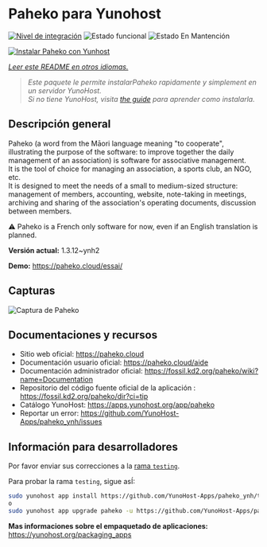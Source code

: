 <!--
Este archivo README esta generado automaticamente<https://github.com/YunoHost/apps/tree/master/tools/readme_generator>
No se debe editar a mano.
-->

# Paheko para Yunohost

[![Nivel de integración](https://dash.yunohost.org/integration/paheko.svg)](https://ci-apps.yunohost.org/ci/apps/paheko/) ![Estado funcional](https://ci-apps.yunohost.org/ci/badges/paheko.status.svg) ![Estado En Mantención](https://ci-apps.yunohost.org/ci/badges/paheko.maintain.svg)

[![Instalar Paheko con Yunhost](https://install-app.yunohost.org/install-with-yunohost.svg)](https://install-app.yunohost.org/?app=paheko)

*[Leer este README en otros idiomas.](./ALL_README.md)*

> *Este paquete le permite instalarPaheko rapidamente y simplement en un servidor YunoHost.*  
> *Si no tiene YunoHost, visita [the guide](https://yunohost.org/install) para aprender como instalarla.*

## Descripción general

Paheko (a word from the Māori language meaning "to cooperate", illustrating the purpose of the software: to improve together the daily management of an association) is software for associative management.  
It is the tool of choice for managing an association, a sports club, an NGO, etc.  
It is designed to meet the needs of a small to medium-sized structure: management of members, accounting, website, note-taking in meetings, archiving and sharing of the association's operating documents, discussion between members.

⚠️ Paheko is a French only software for now, even if an English translation is planned.


**Versión actual:** 1.3.12~ynh2

**Demo:** <https://paheko.cloud/essai/>

## Capturas

![Captura de Paheko](./doc/screenshots/screenshot.png)

## Documentaciones y recursos

- Sitio web oficial: <https://paheko.cloud>
- Documentación usuario oficial: <https://paheko.cloud/aide>
- Documentación administrador oficial: <https://fossil.kd2.org/paheko/wiki?name=Documentation>
- Repositorio del código fuente oficial de la aplicación : <https://fossil.kd2.org/paheko/dir?ci=tip>
- Catálogo YunoHost: <https://apps.yunohost.org/app/paheko>
- Reportar un error: <https://github.com/YunoHost-Apps/paheko_ynh/issues>

## Información para desarrolladores

Por favor enviar sus correcciones a la [rama `testing`](https://github.com/YunoHost-Apps/paheko_ynh/tree/testing).

Para probar la rama `testing`, sigue asÍ:

```bash
sudo yunohost app install https://github.com/YunoHost-Apps/paheko_ynh/tree/testing --debug
o
sudo yunohost app upgrade paheko -u https://github.com/YunoHost-Apps/paheko_ynh/tree/testing --debug
```

**Mas informaciones sobre el empaquetado de aplicaciones:** <https://yunohost.org/packaging_apps>
